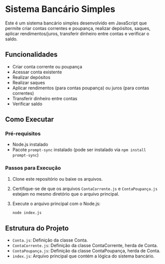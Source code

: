 # Sistema Bancário Simples

Este é um sistema bancário simples desenvolvido em JavaScript que permite criar contas correntes e poupança, realizar depósitos, saques, aplicar rendimentos/juros, transferir dinheiro entre contas e verificar o saldo.

## Funcionalidades

- Criar conta corrente ou poupança
- Acessar conta existente
- Realizar depósitos
- Realizar saques
- Aplicar rendimentos (para contas poupança) ou juros (para contas correntes)
- Transferir dinheiro entre contas
- Verificar saldo

## Como Executar

### Pré-requisitos

- Node.js instalado
- Pacote `prompt-sync` instalado (pode ser instalado via `npm install prompt-sync`)

### Passos para Execução

1. Clone este repositório ou baixe os arquivos.

2. Certifique-se de que os arquivos `ContaCorrente.js` e `ContaPoupança.js` estejam no mesmo diretório que o arquivo principal.

3. Execute o arquivo principal com o Node.js:

    ```bash
    node index.js
    ```

## Estrutura do Projeto

- `Conta.js`: Definição da classe Conta.
- `ContaCorrente.js`: Definição da classe ContaCorrente, herda de Conta.
- `ContaPoupança.js`: Definição da classe ContaPoupança, herda de Conta.
- `index.js`: Arquivo principal que contém a lógica do sistema bancário.


